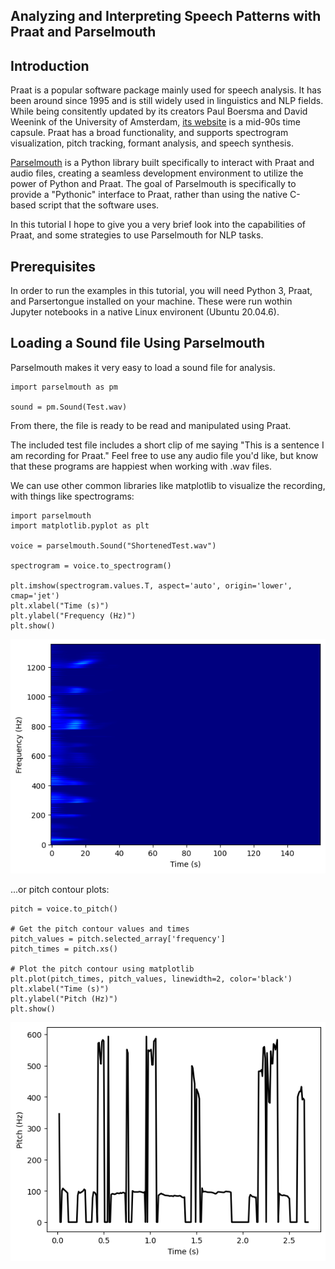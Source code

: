 ## Analyzing and Interpreting Speech Patterns with Praat and Parselmouth

## Introduction
Praat is a popular software package mainly used for speech analysis. It has been around since 1995 and is still widely used in linguistics and NLP fields. While being consitently updated by its creators Paul Boersma and David Weenink of the University of Amsterdam, [its website](https://www.fon.hum.uva.nl/praat/) is a mid-90s time capsule. Praat has a broad functionality, and supports spectrogram visualization, pitch tracking, formant analysis, and speech synthesis.

[Parselmouth](https://parselmouth.readthedocs.io/en/stable/) is a Python library built specifically to interact with Praat and audio files, creating a seamless development environment to utilize the power of Python and Praat. The goal of Parselmouth is specifically to provide a "Pythonic" interface to Praat, rather than using the native C-based script that the software uses. 

In this tutorial I hope to give you a very brief look into the capabilities of Praat, and some strategies to use Parselmouth for NLP tasks.

## Prerequisites
In order to run the examples in this tutorial, you will need Python 3, Praat, and Parsertongue installed on your machine. These were run wothin Jupyter notebooks in a native Linux environent (Ubuntu 20.04.6).

## Loading a Sound file Using Parselmouth
Parselmouth makes it very easy to load a sound file for analysis.

``` 
import parselmouth as pm

sound = pm.Sound(Test.wav) 
```
From there, the file is ready to be read and manipulated using Praat.

The included test file includes a short clip of me saying "This is a sentence I am recording for Praat." Feel free to use any audio file you'd like, but know that these programs are happiest when working with .wav files.

We can use other common libraries like matplotlib to visualize the recording, with things like spectrograms:
```
import parselmouth
import matplotlib.pyplot as plt

voice = parselmouth.Sound("ShortenedTest.wav")

spectrogram = voice.to_spectrogram()

plt.imshow(spectrogram.values.T, aspect='auto', origin='lower', cmap='jet')
plt.xlabel("Time (s)")
plt.ylabel("Frequency (Hz)")
plt.show()
```
![Output](https://raw.githubusercontent.com/vinicelli/vinicelli.github.io/main/Spectrogram.png)

...or pitch contour plots:
```
pitch = voice.to_pitch()

# Get the pitch contour values and times
pitch_values = pitch.selected_array['frequency']
pitch_times = pitch.xs()

# Plot the pitch contour using matplotlib
plt.plot(pitch_times, pitch_values, linewidth=2, color='black')
plt.xlabel("Time (s)")
plt.ylabel("Pitch (Hz)")
plt.show()
```
![Output](https://raw.githubusercontent.com/vinicelli/vinicelli.github.io/main/Pitch_Contour.png)
